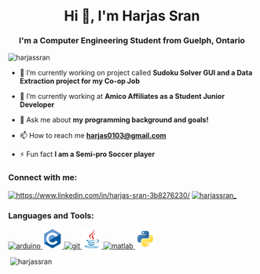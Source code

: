 <h1 align="center">Hi 👋, I'm Harjas Sran</h1>
<h3 align="center">I'm a Computer Engineering Student from Guelph, Ontario</h3>

<p align="left"> <img src="https://komarev.com/ghpvc/?username=harjassran&label=Profile%20views&color=0e75b6&style=flat" alt="harjassran" /> </p>

- 🔭 I’m currently working on project called **Sudoku Solver GUI and a Data Extraction project for my Co-op Job**

<!-- - 🤝 I’m looking for help with **finding a Summer 2023 Co-op position** -->
 - 🤝 I’m currently working at **Amico Affiliates as a Student Junior Developer**

- 💬 Ask me about **my programming background and goals!**

- 📫 How to reach me **harjas0103@gmail.com**

- ⚡ Fun fact **I am a Semi-pro Soccer player**

<h3 align="left">Connect with me:</h3>
<p align="left">
<a href="https://linkedin.com/in/https://www.linkedin.com/in/harjas-sran-3b8276230/" target="blank"><img align="center" src="https://raw.githubusercontent.com/rahuldkjain/github-profile-readme-generator/master/src/images/icons/Social/linked-in-alt.svg" alt="https://www.linkedin.com/in/harjas-sran-3b8276230/" height="30" width="40" /></a>
<a href="https://instagram.com/harjassran_" target="blank"><img align="center" src="https://raw.githubusercontent.com/rahuldkjain/github-profile-readme-generator/master/src/images/icons/Social/instagram.svg" alt="harjassran_" height="30" width="40" /></a>
</p>

<h3 align="left">Languages and Tools:</h3>
<p align="left"> <a href="https://www.arduino.cc/" target="_blank" rel="noreferrer"> <img src="https://cdn.worldvectorlogo.com/logos/arduino-1.svg" alt="arduino" width="40" height="40"/> </a> <a href="https://www.cprogramming.com/" target="_blank" rel="noreferrer"> <img src="https://raw.githubusercontent.com/devicons/devicon/master/icons/c/c-original.svg" alt="c" width="40" height="40"/> </a> <a href="https://git-scm.com/" target="_blank" rel="noreferrer"> <img src="https://www.vectorlogo.zone/logos/git-scm/git-scm-icon.svg" alt="git" width="40" height="40"/> </a> <a href="https://www.java.com" target="_blank" rel="noreferrer"> <img src="https://raw.githubusercontent.com/devicons/devicon/master/icons/java/java-original.svg" alt="java" width="40" height="40"/> </a> <a href="https://www.mathworks.com/" target="_blank" rel="noreferrer"> <img src="https://upload.wikimedia.org/wikipedia/commons/2/21/Matlab_Logo.png" alt="matlab" width="40" height="40"/> </a> <a href="https://www.python.org" target="_blank" rel="noreferrer"> <img src="https://raw.githubusercontent.com/devicons/devicon/master/icons/python/python-original.svg" alt="python" width="40" height="40"/> </a> </p>

<p>&nbsp;<img align="center" src="https://github-readme-stats.vercel.app/api?username=harjassran&show_icons=true&locale=en" alt="harjassran" /></p>
